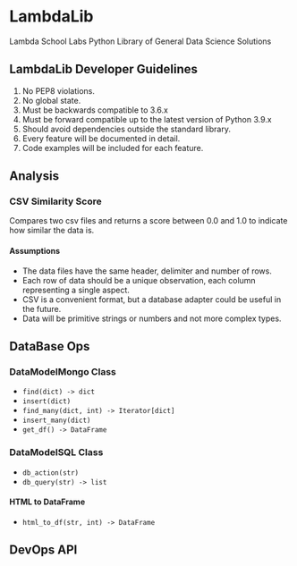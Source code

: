 # LambdaLib
Lambda School Labs Python Library of General Data Science Solutions


## LambdaLib Developer Guidelines
1. No PEP8 violations.
2. No global state.
3. Must be backwards compatible to 3.6.x
4. Must be forward compatible up to the latest version of Python 3.9.x
5. Should avoid dependencies outside the standard library.
6. Every feature will be documented in detail.
7. Code examples will be included for each feature.


## Analysis

### CSV Similarity Score
Compares two csv files and returns a score between 0.0 and 1.0 to indicate how 
similar the data is. 

#### Assumptions
- The data files have the same header, delimiter and number of rows.
- Each row of data should be a unique observation, each column representing a single aspect.
- CSV is a convenient format, but a database adapter could be useful in the future.
- Data will be primitive strings or numbers and not more complex types.


## DataBase Ops

### DataModelMongo Class
- `find(dict) -> dict`
- `insert(dict)`
- `find_many(dict, int) -> Iterator[dict]`
- `insert_many(dict)`
- `get_df() -> DataFrame`

### DataModelSQL Class
- `db_action(str)`
- `db_query(str) -> list`

#### HTML to DataFrame
- `html_to_df(str, int) -> DataFrame`

## DevOps API
